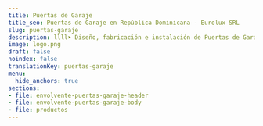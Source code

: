 ```yaml
---
title: Puertas de Garaje
title_seo: Puertas de Garaje en República Dominicana - Eurolux SRL
slug: puertas-garaje
description: llll➤ Diseño, fabricación e instalación de Puertas de Garaje ✅ y todo tipo de envolvente y fachada ligera para su proyecto.
image: logo.png
draft: false
noindex: false
translationKey: puertas-garaje
menu:
  hide_anchors: true
sections:
- file: envolvente-puertas-garaje-header
- file: envolvente-puertas-garaje-body
- file: productos
---
```


